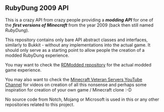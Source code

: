 RubyDung 2009 API
-----------------
This is a crazy API from crazy people providing a ***modding API*** for one of the ***first versions of Minecraft*** from the year 2009 (back then still named *RubyDung*).

This repository contains only bare API abstract classes and interfaces, similarly to Bukkit - without any implementations into the actual game. It should only serve as a starting point to allow people the creation of a modded RubyDung experience.

You may want to check the [RDModded repository]() for the actual modded game experience.

You may also want to check the [Minecraft Veteran Servers YouTube Channel](https://www.youtube.com/channel/UCMiKrpX4ViX4PGBOq1UXlvQ) for videos on creation of all this nonsense and perhaps some inspiration for creation of your own game / Minecraft clone :-D 

No source code from Notch, Mojang or Microsoft is used in this or any other repositories related to this project.